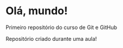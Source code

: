 # Olá, mundo!
 Primeiro repositório do curso de Git e GitHub

 Repositório criado durante uma aula!

